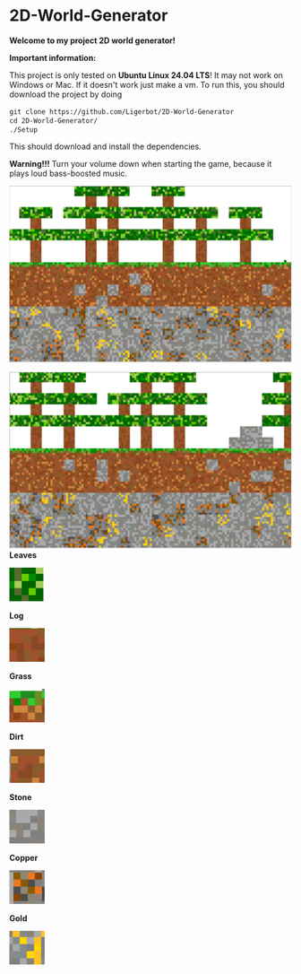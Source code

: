 # 2D-World-Generator

__Welcome to my project 2D world generator!__

__Important information:__

This project is only tested on __Ubuntu Linux 24.04 LTS__! It may not work on Windows or Mac. If it doesn't work just make a vm.
To run this, you should download the project by doing 
```
git clone https://github.com/Ligerbot/2D-World-Generator 
cd 2D-World-Generator/ 
./Setup 
```
This should download and install the dependencies.

__Warning!!!__ Turn your volume down when starting the game, because
it plays loud bass-boosted music.

![1](1.png)

![2](2.png)
__Leaves__

![leaf](leaves.png)

__Log__

![log](log.png)

__Grass__

![grass](grass.png)

__Dirt__

![dirt](dirt.png)

__Stone__

![stone](stone.png)

__Copper__

![copper ore](copper.png)

__Gold__

![gold](gold.png)
